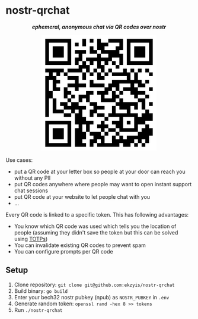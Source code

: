 # nostr-qrchat

<p align="center">
  <b><i>ephemeral, anonymous chat via QR codes over nostr</i></b><br/>
<p align="center">
  <img src="./qr.png" alt="Example QR code">
</p>

Use cases:

- put a QR code at your letter box so people at your door can reach you without any PII
- put QR codes anywhere where people may want to open instant support chat sessions
- put QR code at your website to let people chat with you
- ...

Every QR code is linked to a specific token. This has following advantages:

- You know which QR code was used which tells you the location of people
  (assuming they didn't save the token but this can be solved using [TOTPs](https://en.wikipedia.org/wiki/Time-based_one-time_password))
- You can invalidate existing QR codes to prevent spam
- You can configure prompts per QR code

## Setup

1. Clone repository: `git clone git@github.com:ekzyis/nostr-qrchat`
2. Build binary: `go build`
3. Enter your bech32 nostr pubkey (npub) as `NOSTR_PUBKEY` in `.env`
4. Generate random token: `openssl rand -hex 8 >> tokens`
5. Run `./nostr-qrchat`
